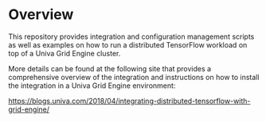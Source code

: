 # Overview

This repository provides integration and configuration management
scripts as well as examples on how to run a distributed
TensorFlow workload on top of a Univa Grid Engine cluster.

More details can be found at the following site that provides
a comprehensive overview of the integration and instructions
on how to install the integration in a Univa Grid Engine
environment:

https://blogs.univa.com/2018/04/integrating-distributed-tensorflow-with-grid-engine/
